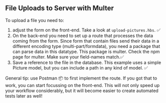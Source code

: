 ## File Uploads to Server with Multer

To upload a file you need to:
 1. adjust the form on the front-end. Take a look at `upload-pictures.hbs`. :white_check_mark:
 2. On the back-end you need to set up a route that processes the data coming from the form. Since form that contain files send their data in a different encoding type (multi-part/formdata), you need a package that can parse data in this datatype. This package is multer. Check the npm page for multer. Make sure your field-names match.:white_check_mark:
 3. Save a reference to the file in the database. This example uses a simple Picture model, but you can include a path in any kind of model. :white_check_mark:

General tip: use Postman  :package: to first implement the route. If you got that to work, you can start focussing on the front-end. This will not only speed up your workflow considerably, but it will become easier to create automated tests later as well!

